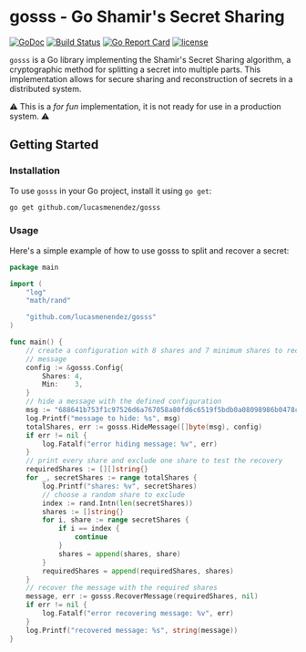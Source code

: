 # gosss - Go Shamir's Secret Sharing

[![GoDoc](https://godoc.org/github.com/lucasmenendez/gosss?status.svg)](https://godoc.org/github.com/lucasmenendez/gosss)
[![Build Status](https://github.com/lucasmenendez/gosss/actions/workflows/main.yml/badge.svg)](https://github.com/lucasmenendez/gosss/actions)
[![Go Report Card](https://goreportcard.com/badge/github.com/lucasmenendez/gosss)](https://goreportcard.com/report/github.com/lucasmenendez/gosss)
[![license](https://img.shields.io/github/license/lucasmenendez/gosss)](LICENSE)


`gosss` is a Go library implementing the Shamir's Secret Sharing algorithm, a cryptographic method for splitting a secret into multiple parts. This implementation allows for secure sharing and reconstruction of secrets in a distributed system.

⚠️ This is a *for fun* implementation, it is not ready for use in a production system. ⚠️


## Getting Started

### Installation

To use `gosss` in your Go project, install it using `go get`:

```sh
go get github.com/lucasmenendez/gosss
```

### Usage
Here's a simple example of how to use gosss to split and recover a secret:

```go
package main

import (
	"log"
	"math/rand"

	"github.com/lucasmenendez/gosss"
)

func main() {
	// create a configuration with 8 shares and 7 minimum shares to recover the
	// message
	config := &gosss.Config{
		Shares: 4,
		Min:    3,
	}
	// hide a message with the defined configuration
	msg := "688641b753f1c97526d6a767058a80fd6c6519f5bdb0a08098986b0478c8502b"
	log.Printf("message to hide: %s", msg)
	totalShares, err := gosss.HideMessage([]byte(msg), config)
	if err != nil {
		log.Fatalf("error hiding message: %v", err)
	}
	// print every share and exclude one share to test the recovery
	requiredShares := [][]string{}
	for _, secretShares := range totalShares {
		log.Printf("shares: %v", secretShares)
		// choose a random share to exclude
		index := rand.Intn(len(secretShares))
		shares := []string{}
		for i, share := range secretShares {
			if i == index {
				continue
			}
			shares = append(shares, share)
		}
		requiredShares = append(requiredShares, shares)
	}
	// recover the message with the required shares
	message, err := gosss.RecoverMessage(requiredShares, nil)
	if err != nil {
		log.Fatalf("error recovering message: %v", err)
	}
	log.Printf("recovered message: %s", string(message))
}
```